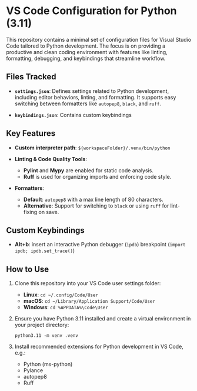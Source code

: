 # VS Code Configuration for Python (3.11)

This repository contains a minimal set of configuration files for Visual Studio Code tailored to Python development. The focus is on providing a productive and clean coding environment with features like linting, formatting, debugging, and keybindings that streamline workflow.

## Files Tracked

- **`settings.json`**:
  Defines settings related to Python development, including editor behaviors, linting, and formatting. It supports easy switching between formatters like `autopep8`, `black`, and `ruff`.

- **`keybindings.json`**:
  Contains custom keybindings

## Key Features

- **Custom interpreter path**: `${workspaceFolder}/.venv/bin/python`

- **Linting & Code Quality Tools**:
  - **Pylint** and **Mypy** are enabled for static code analysis.
  - **Ruff** is used for organizing imports and enforcing code style.

- **Formatters**:
  - **Default**: `autopep8` with a max line length of 80 characters.
  - **Alternative**: Support for switching to `black` or using `ruff` for lint-fixing on save.


## Custom Keybindings

- **Alt+b**: insert an interactive Python debugger (`ipdb`) breakpoint (`import ipdb; ipdb.set_trace()`)


## How to Use
1. Clone this repository into your VS Code user settings folder:
    - **Linux**: `cd ~/.config/Code/User`
    - **macOS**: `cd ~/Library/Application Support/Code/User`
    - **Windows**: `cd %APPDATA%\Code\User`
2. Ensure you have Python 3.11 installed and create a virtual environment in your project directory:

     ```
     python3.11 -m venv .venv
     ```
3. Install recommended extensions for Python development in VS Code, e.g.:
     - Python (ms-python)
     - Pylance
     - autopep8
     - Ruff
